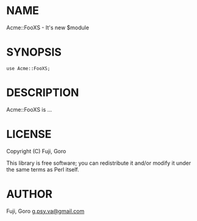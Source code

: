 # NAME

Acme::FooXS - It's new $module

# SYNOPSIS

    use Acme::FooXS;

# DESCRIPTION

Acme::FooXS is ...

# LICENSE

Copyright (C) Fuji, Goro

This library is free software; you can redistribute it and/or modify
it under the same terms as Perl itself.

# AUTHOR

Fuji, Goro <g.psy.va@gmail.com>
